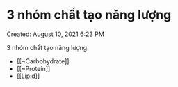 # 3 nhóm chất tạo năng lượng

Created: August 10, 2021 6:23 PM

3 nhóm chất tạo năng lượng:

- [[~Carbohydrate]]
- [[~Protein]]
- [[Lipid]]